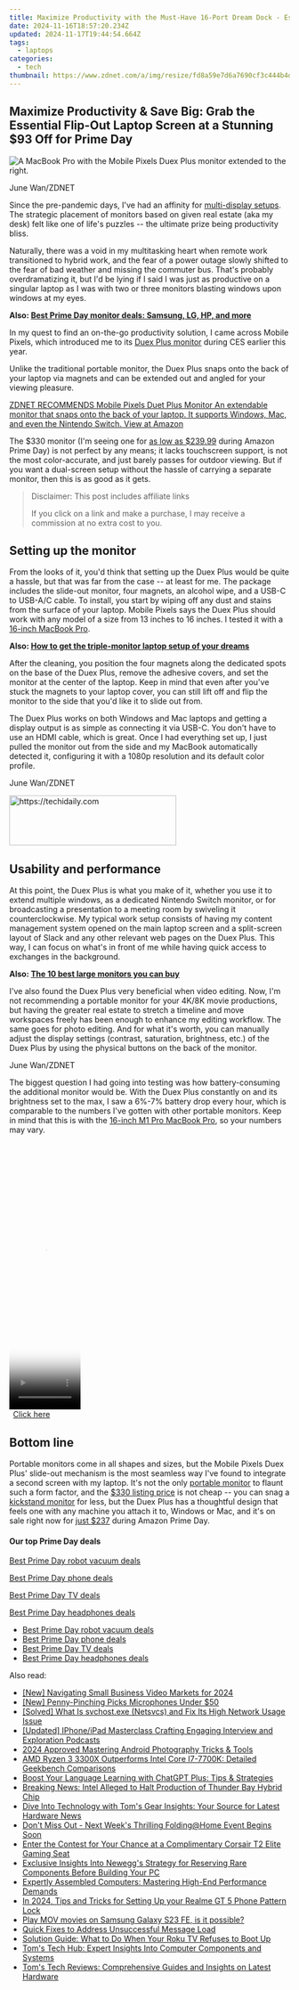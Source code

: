 ```yaml
---
title: Maximize Productivity with the Must-Have 16-Port Dream Dock - Essential for All Creatives!
date: 2024-11-16T18:57:20.234Z
updated: 2024-11-17T19:44:54.664Z
tags:
  - laptops
categories:
  - tech
thumbnail: https://www.zdnet.com/a/img/resize/fd8a59e7d6a7690cf3c444b4deddf7f55294d03b/2023/08/28/9a8a6350-4e73-4012-ba6e-4cb19b2bcb53/img-5355.jpg?auto=webp&fit=crop&frame=1&height=172&width=306
---
```


## Maximize Productivity & Save Big: Grab the Essential Flip-Out Laptop Screen at a Stunning $93 Off for Prime Day

![A MacBook Pro with the Mobile Pixels Duex Plus monitor extended to the right.](https://www.zdnet.com/a/img/resize/1337ec85d350192d391dd6447a51dbbcbddac22e/2023/02/21/26e73b22-5686-4e3f-9cec-149014bd0c44/mobile-pixels-duex-plus-monitor.jpg?auto=webp&width=1280)

June Wan/ZDNET

Since the pre-pandemic days, I've had an affinity for [multi-display setups](https://www.zdnet.com/article/multiple-options-for-multiple-screens/). The strategic placement of monitors based on given real estate (aka my desk) felt like one of life's puzzles -- the ultimate prize being productivity bliss. 

Naturally, there was a void in my multitasking heart when remote work transitioned to hybrid work, and the fear of a power outage slowly shifted to the fear of bad weather and missing the commuter bus. That's probably overdramatizing it, but I'd be lying if I said I was just as productive on a singular laptop as I was with two or three monitors blasting windows upon windows at my eyes.

**Also: [Best Prime Day monitor deals: Samsung, LG, HP, and more](https://www.zdnet.com/home-and-office/best-prime-day-monitor-deals/)**

In my quest to find an on-the-go productivity solution, I came across Mobile Pixels, which introduced me to its [Duex Plus monitor](https://buy.geni.us/Proxy.ashx?TSID=368250&GR%5FURL=https%3A%2F%2Fwww.amazon.com%2FPortable-Monitor-Duex-Extender-Compatible%2Fdp%2FB092LRR8HT%3Ftag%3Dzd-buy-button-20%26ascsubtag%3D%5F%5FCOM%5FCLICK%5FID%5F%5F%7C03b82a64-5437-489f-96b7-c925628a2a97%7Cdtp&dtb=1) during CES earlier this year. 

Unlike the traditional portable monitor, the Duex Plus snaps onto the back of your laptop via magnets and can be extended out and angled for your viewing pleasure.

[ZDNET RECOMMENDS Mobile Pixels Duet Plus Monitor An extendable monitor that snaps onto the back of your laptop. It supports Windows, Mac, and even the Nintendo Switch. View at Amazon](https://buy.geni.us/Proxy.ashx?TSID=368250&GR%5FURL=https%3A%2F%2Fwww.amazon.com%2FPortable-Monitor-Duex-Extender-Compatible%2Fdp%2FB092LRR8HT%3Ftag%3Dzd-buy-button-20%26ascsubtag%3D%5F%5FCOM%5FCLICK%5FID%5F%5F%7C03b82a64-5437-489f-96b7-c925628a2a97%7Cdtp&dtb=1)

The $330 monitor (I'm seeing one for [as low as $239.99](https://buy.geni.us/Proxy.ashx?TSID=368250&GR%5FURL=https%3A%2F%2Fwww.amazon.com%2FPortable-Monitor-Duex-Extender-Compatible%2Fdp%2FB092LRR8HT%3Ftag%3Dzd-buy-button-20%26ascsubtag%3D%5F%5FCOM%5FCLICK%5FID%5F%5F%7C03b82a64-5437-489f-96b7-c925628a2a97%7Cdtp&dtb=1) during Amazon Prime Day) is not perfect by any means; it lacks touchscreen support, is not the most color-accurate, and just barely passes for outdoor viewing. But if you want a dual-screen setup without the hassle of carrying a separate monitor, then this is as good as it gets.

>  Disclaimer: This post includes affiliate links
>
>  If you click on a link and make a purchase, I may receive a commission at no extra cost to you.
>

## Setting up the monitor

From the looks of it, you'd think that setting up the Duex Plus would be quite a hassle, but that was far from the case -- at least for me. The package includes the slide-out monitor, four magnets, an alcohol wipe, and a USB-C to USB-A/C cable. To install, you start by wiping off any dust and stains from the surface of your laptop. Mobile Pixels says the Duex Plus should work with any model of a size from 13 inches to 16 inches. I tested it with a [16-inch MacBook Pro](https://buy.geni.us/Proxy.ashx?TSID=368250&GR%5FURL=https%3A%2F%2Fwww.amazon.com%2FApple-MacBook-16-inch-10%E2%80%91core-16%E2%80%91core%2Fdp%2FB09JQKBQSB%3Ftag%3Dzd-buy-button-20%26ascsubtag%3D%5F%5FCOM%5FCLICK%5FID%5F%5F%7C03b82a64-5437-489f-96b7-c925628a2a97%7Cdtp&dtb=1).

**Also: [How to get the triple-monitor laptop setup of your dreams](https://www.zdnet.com/article/how-to-get-the-triple-monitor-laptop-setup-of-your-dreams/)**

After the cleaning, you position the four magnets along the dedicated spots on the base of the Duex Plus, remove the adhesive covers, and set the monitor at the center of the laptop. Keep in mind that even after you've stuck the magnets to your laptop cover, you can still lift off and flip the monitor to the side that you'd like it to slide out from.

The Duex Plus works on both Windows and Mac laptops and getting a display output is as simple as connecting it via USB-C. You don't have to use an HDMI cable, which is great. Once I had everything set up, I just pulled the monitor out from the side and my MacBook automatically detected it, configuring it with a 1080p resolution and its default color profile.

June Wan/ZDNET

<!-- affiliate ads begin -->
<a href="https://aligracehair.sjv.io/c/5597632/1975802/19272" target="_top" id="1975802">
  <img src="//a.impactradius-go.com/display-ad/19272-1975802" border="0" alt="https://techidaily.com" width="300" height="90"/>
</a>
<img height="0" width="0" src="https://aligracehair.sjv.io/i/5597632/1975802/19272" style="position:absolute;visibility:hidden;" border="0" />
<!-- affiliate ads end -->

## Usability and performance

At this point, the Duex Plus is what you make of it, whether you use it to extend multiple windows, as a dedicated Nintendo Switch monitor, or for broadcasting a presentation to a meeting room by swiveling it counterclockwise. My typical work setup consists of having my content management system opened on the main laptop screen and a split-screen layout of Slack and any other relevant web pages on the Duex Plus. This way, I can focus on what's in front of me while having quick access to exchanges in the background.

**Also: [The 10 best large monitors you can buy](https://www.zdnet.com/home-and-office/smart-office/best-large-monitor/)**

I've also found the Duex Plus very beneficial when video editing. Now, I'm not recommending a portable monitor for your 4K/8K movie productions, but having the greater real estate to stretch a timeline and move workspaces freely has been enough to enhance my editing workflow. The same goes for photo editing. And for what it's worth, you can manually adjust the display settings (contrast, saturation, brightness, etc.) of the Duex Plus by using the physical buttons on the back of the monitor.

June Wan/ZDNET

The biggest question I had going into testing was how battery-consuming the additional monitor would be. With the Duex Plus constantly on and its brightness set to the max, I saw a 6%-7% battery drop every hour, which is comparable to the numbers I've gotten with other portable monitors. Keep in mind that this is with the [16-inch M1 Pro MacBook Pro](https://buy.geni.us/Proxy.ashx?TSID=368250&GR%5FURL=https%3A%2F%2Fwww.amazon.com%2FApple-MacBook-16-inch-10%E2%80%91core-16%E2%80%91core%2Fdp%2FB09JQKBQSB%3Ftag%3Dzd-buy-button-20%26ascsubtag%3D%5F%5FCOM%5FCLICK%5FID%5F%5F%7C03b82a64-5437-489f-96b7-c925628a2a97%7Cdtp&dtb=1), so your numbers may vary.

<!-- affiliate ads begin -->
<span id="1976998">
					<video width="128" height="480" style="cursor:pointer"
           poster="//a.impactradius-go.com/display-clicktoplayimage/1976998.png"
           onclick="if(!this.playClicked){this.play();this.setAttribute('controls',true);this.playClicked=true;}">
	   <source src="//a.impactradius-go.com/display-ad/22993-1976998">
	   <img src="//a.impactradius-go.com/display-clicktoplayimage/1976998.png" style="border: none; height: 100%; width: 100%; object-fit: contain">
	</video>
	<div style="width:80px;text-align:center"><a href="javascript:window.open(decodeURIComponent('https%3A%2F%2Fhomestyler.sjv.io%2Fc%2F5597632%2F1976998%2F22993'), '_blank');void(0);">Click here</a></div>
</span>
<img height="0" width="0" src="https://imp.pxf.io/i/5597632/1976998/22993" style="position:absolute;visibility:hidden;" border="0" />
<!-- affiliate ads end -->

## Bottom line

Portable monitors come in all shapes and sizes, but the Mobile Pixels Duex Plus' slide-out mechanism is the most seamless way I've found to integrate a second screen with my laptop. It's not the only [portable monitor](https://buy.geni.us/Proxy.ashx?TSID=368250&GR%5FURL=https%3A%2F%2Fwww.amazon.com%2Fdp%2FB08W1ZNRSR%3Fth%3D1%26tag%3Dzd-buy-button-20%26ascsubtag%3D%5F%5FCOM%5FCLICK%5FID%5F%5F%7C03b82a64-5437-489f-96b7-c925628a2a97%7Cdtp&dtb=1) to flaunt such a form factor, and the [$330 listing price](https://buy.geni.us/Proxy.ashx?TSID=368250&GR%5FURL=https%3A%2F%2Fwww.amazon.com%2FPortable-Monitor-Duex-Extender-Compatible%2Fdp%2FB092LRR8HT%3Ftag%3Dzd-buy-button-20%26ascsubtag%3D%5F%5FCOM%5FCLICK%5FID%5F%5F%7C03b82a64-5437-489f-96b7-c925628a2a97%7Cdtp&dtb=1) is not cheap -- you can snag a [kickstand monitor](https://buy.geni.us/Proxy.ashx?TSID=368250&GR%5FURL=https%3A%2F%2Fwww.amazon.com%2Fs%3Fk%3Dportable%2Bmonitor%26tag%3Dzd-buy-button-20%26ascsubtag%3D%5F%5FCOM%5FCLICK%5FID%5F%5F%7C03b82a64-5437-489f-96b7-c925628a2a97%7Cdtp&dtb=1) for less, but the Duex Plus has a thoughtful design that feels one with any machine you attach it to, Windows or Mac, and it's on sale right now for [just $237](https://buy.geni.us/Proxy.ashx?TSID=368250&GR%5FURL=https%3A%2F%2Fwww.amazon.com%2FPortable-Monitor-Duex-Extender-Compatible%2Fdp%2FB092LRR8HT%3Ftag%3Dzd-buy-button-20%26ascsubtag%3D%5F%5FCOM%5FCLICK%5FID%5F%5F%7C03b82a64-5437-489f-96b7-c925628a2a97%7Cdtp&dtb=1) during Amazon Prime Day.

#### Our top Prime Day deals

[Best Prime Day robot vacuum deals](https://www.zdnet.com/article/best-october-prime-day-robot-vacuum-deals-2023-still-available/ "Best Prime Day robot vacuum deals")

[Best Prime Day phone deals](https://www.zdnet.com/article/best-october-prime-day-phone-deals-2023-still-available/ "Best Prime Day phone deals")

[Best Prime Day TV deals](https://www.zdnet.com/article/best-october-prime-day-tv-deals-2023-still-available/ "Best Prime Day TV deals")

[Best Prime Day headphones deals](https://www.zdnet.com/article/best-headphones-deals-still-available-october-prime-day-2023/ "Best Prime Day headphones deals")

* [Best Prime Day robot vacuum deals](https://www.zdnet.com/article/best-october-prime-day-robot-vacuum-deals-2023-still-available/ "Best Prime Day robot vacuum deals")
* [Best Prime Day phone deals](https://www.zdnet.com/article/best-october-prime-day-phone-deals-2023-still-available/ "Best Prime Day phone deals")
* [Best Prime Day TV deals](https://www.zdnet.com/article/best-october-prime-day-tv-deals-2023-still-available/ "Best Prime Day TV deals")
* [Best Prime Day headphones deals](https://www.zdnet.com/article/best-headphones-deals-still-available-october-prime-day-2023/ "Best Prime Day headphones deals")

<ins class="adsbygoogle"
     style="display:block"
     data-ad-format="autorelaxed"
     data-ad-client="ca-pub-7571918770474297"
     data-ad-slot="1223367746"></ins>

<ins class="adsbygoogle"
     style="display:block"
     data-ad-client="ca-pub-7571918770474297"
     data-ad-slot="8358498916"
     data-ad-format="auto"
     data-full-width-responsive="true"></ins>

<span class="atpl-alsoreadstyle">Also read:</span>
<div><ul>
<li><a href="https://youtube-data.techidaily.com/avigating-small-business-video-markets-for-2024/"><u>[New] Navigating Small Business Video Markets for 2024</u></a></li>
<li><a href="https://youtube-web.techidaily.com/enny-pinching-picks-microphones-under-50/"><u>[New] Penny-Pinching Picks Microphones Under $50</u></a></li>
<li><a href="https://win-howtos.techidaily.com/solved-what-is-svchostexe-netsvcs-and-fix-its-high-network-usage-issue/"><u>[Solved] What Is svchost.exe (Netsvcs) and Fix Its High Network Usage Issue</u></a></li>
<li><a href="https://extra-guidance.techidaily.com/updated-iphoneipad-masterclass-crafting-engaging-interview-and-exploration-podcasts/"><u>[Updated] IPhone/iPad Masterclass Crafting Engaging Interview and Exploration Podcasts</u></a></li>
<li><a href="https://extra-skills.techidaily.com/2024-approved-mastering-android-photography-tricks-and-tools/"><u>2024 Approved Mastering Android Photography Tricks & Tools</u></a></li>
<li><a href="https://hardware-reviews.techidaily.com/amd-ryzen-3-3300x-outperforms-intel-core-i7-7700k-detailed-geekbench-comparisons/"><u>AMD Ryzen 3 3300X Outperforms Intel Core I7-7700K: Detailed Geekbench Comparisons</u></a></li>
<li><a href="https://tech-revival.techidaily.com/boost-your-language-learning-with-chatgpt-plus-tips-and-strategies/"><u>Boost Your Language Learning with ChatGPT Plus: Tips & Strategies</u></a></li>
<li><a href="https://hardware-reviews.techidaily.com/breaking-news-intel-alleged-to-halt-production-of-thunder-bay-hybrid-chip/"><u>Breaking News: Intel Alleged to Halt Production of Thunder Bay Hybrid Chip</u></a></li>
<li><a href="https://hardware-reviews.techidaily.com/dive-into-technology-with-toms-gear-insights-your-source-for-latest-hardware-news/"><u>Dive Into Technology with Tom's Gear Insights: Your Source for Latest Hardware News</u></a></li>
<li><a href="https://hardware-reviews.techidaily.com/dont-miss-out-next-weeks-thrilling-foldinghome-event-begins-soon/"><u>Don't Miss Out - Next Week's Thrilling Folding@Home Event Begins Soon</u></a></li>
<li><a href="https://hardware-reviews.techidaily.com/enter-the-contest-for-your-chance-at-a-complimentary-corsair-t2-elite-gaming-seat/"><u>Enter the Contest for Your Chance at a Complimentary Corsair T2 Elite Gaming Seat</u></a></li>
<li><a href="https://hardware-reviews.techidaily.com/exclusive-insights-into-neweggs-strategy-for-reserving-rare-components-before-building-your-pc/"><u>Exclusive Insights Into Newegg's Strategy for Reserving Rare Components Before Building Your PC</u></a></li>
<li><a href="https://hardware-reviews.techidaily.com/expertly-assembled-computers-mastering-high-end-performance-demands/"><u>Expertly Assembled Computers: Mastering High-End Performance Demands</u></a></li>
<li><a href="https://easy-unlock-android.techidaily.com/in-2024-tips-and-tricks-for-setting-up-your-realme-gt-5-phone-pattern-lock-by-drfone-android/"><u>In 2024, Tips and Tricks for Setting Up your Realme GT 5 Phone Pattern Lock</u></a></li>
<li><a href="https://review-topics.techidaily.com/play-mov-movies-on-samsung-galaxy-s23-fe-is-it-possible-by-aiseesoft-video-converter-play-mov-on-android/"><u>Play MOV movies on Samsung Galaxy S23 FE, is it possible?</u></a></li>
<li><a href="https://win11.techidaily.com/quick-fixes-to-address-unsuccessful-message-load/"><u>Quick Fixes to Address Unsuccessful Message Load</u></a></li>
<li><a href="https://tech-renaissance.techidaily.com/solution-guide-what-to-do-when-your-roku-tv-refuses-to-boot-up/"><u>Solution Guide: What to Do When Your Roku TV Refuses to Boot Up</u></a></li>
<li><a href="https://hardware-reviews.techidaily.com/toms-tech-hub-expert-insights-into-computer-components-and-systems/"><u>Tom's Tech Hub: Expert Insights Into Computer Components and Systems</u></a></li>
<li><a href="https://hardware-reviews.techidaily.com/toms-tech-reviews-comprehensive-guides-and-insights-on-latest-hardware/"><u>Tom's Tech Reviews: Comprehensive Guides and Insights on Latest Hardware</u></a></li>
</ul></div>


